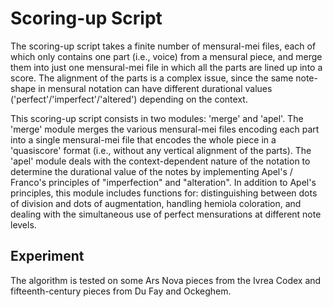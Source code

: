 # Scoring-up Script
The scoring-up script takes a finite number of mensural-mei files, each of which only contains one part (i.e., voice) from a mensural piece, and merge them into just one mensural-mei file in which all the parts are lined up into a score. The alignment of the parts is a complex issue, since the same note-shape in mensural notation can have different durational values ('perfect'/'imperfect'/'altered') depending on the context.

This scoring-up script consists in two modules: 'merge' and 'apel'. The 'merge' module merges the various mensural-mei files encoding each part into a single mensural-mei file that encodes the whole piece in a 'quasiscore' format (i.e., without any vertical alignment of the parts). The 'apel' module deals with the context-dependent nature of the notation to determine the durational value of the notes by implementing Apel's / Franco's principles of "imperfection" and "alteration". In addition to Apel's principles, this module includes functions for: distinguishing between dots of division and dots of augmentation, handling hemiola coloration, and dealing with the simultaneous use of perfect mensurations at different note levels. 

## Experiment
The algorithm is tested on some Ars Nova pieces from the Ivrea Codex and fifteenth-century pieces from Du Fay and Ockeghem.
